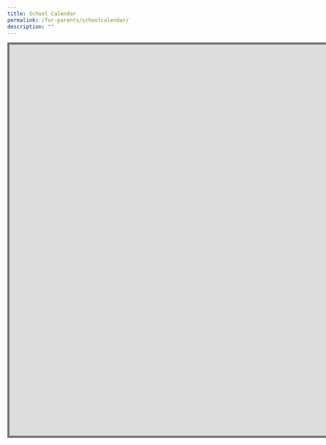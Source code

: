 ```yaml
---
title: School Calendar
permalink: /for-parents/schoolcalendar/
description: ""
---
```

<iframe src="https://calendar.google.com/calendar/embed?height=600&wkst=1&bgcolor=%23ffffff&ctz=Asia%2FSingapore&src=Y181M3BrZDNiZHUxYW1nNW1ub25sOWlvYmtuNEBncm91cC5jYWxlbmRhci5nb29nbGUuY29t&color=%23AD1457" style="border:solid 5px #777" width="1600" height="900" frameborder="1" scrolling="yes"></iframe>